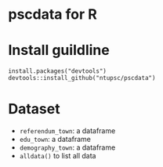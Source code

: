 # pscdata for R

# Install guildline
```
install.packages("devtools")
devtools::install_github("ntupsc/pscdata")
```

# Dataset
- `referendum_town`: a dataframe
- `edu_town`: a dataframe
- `demography_town`: a dataframe
- `alldata()` to list all data
